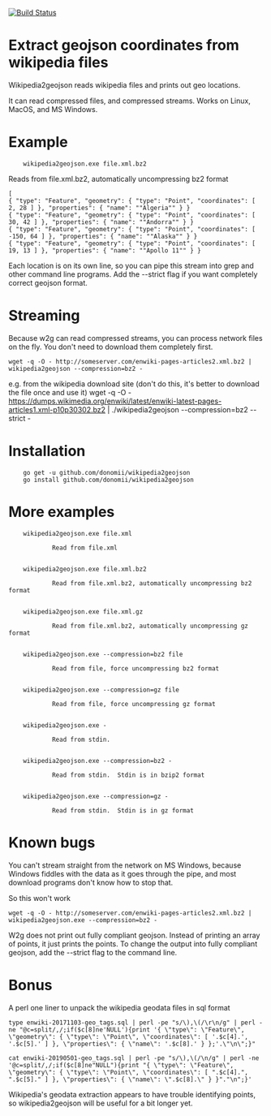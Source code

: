 [![Build Status](https://travis-ci.org/donomii/wikipedia2geojson.svg?branch=master)](https://travis-ci.org/donomii/wikipedia2geojson)

# Extract geojson coordinates from wikipedia files

Wikipedia2geojson reads wikipedia files and prints out geo locations.  

It can read compressed files, and compressed streams.  Works on Linux, MacOS, and MS Windows.

# Example

        wikipedia2geojson.exe file.xml.bz2

Reads from file.xml.bz2, automatically uncompressing bz2 format

    [
    { "type": "Feature", "geometry": { "type": "Point", "coordinates": [ 2, 28 ] }, "properties": { "name": ""Algeria"" } }
    { "type": "Feature", "geometry": { "type": "Point", "coordinates": [ 30, 42 ] }, "properties": { "name": ""Andorra"" } }
    { "type": "Feature", "geometry": { "type": "Point", "coordinates": [ -150, 64 ] }, "properties": { "name": ""Alaska"" } }
    { "type": "Feature", "geometry": { "type": "Point", "coordinates": [ 19, 13 ] }, "properties": { "name": ""Apollo 11"" } }
    
Each location is on its own line, so you can pipe this stream into grep and other command line programs.  Add the --strict flag if you want completely correct geojson format.

# Streaming

Because w2g can read compressed streams, you can process network files on the fly.  You don't need to download them completely first.

    wget -q -O - http://someserver.com/enwiki-pages-articles2.xml.bz2 | wikipedia2geojson --compression=bz2 -
	
e.g. from the wikipedia download site (don't do this, it's better to download the file once and use it)
		wget -q -O - https://dumps.wikimedia.org/enwiki/latest/enwiki-latest-pages-articles1.xml-p10p30302.bz2 | ./wikipedia2geojson --compression=bz2 --strict -

# Installation

        go get -u github.com/donomii/wikipedia2geojson
		go install github.com/donomii/wikipedia2geojson
      
# More examples


        wikipedia2geojson.exe file.xml

                Read from file.xml


        wikipedia2geojson.exe file.xml.bz2

                Read from file.xml.bz2, automatically uncompressing bz2 format


        wikipedia2geojson.exe file.xml.gz

                Read from file.xml.bz2, automatically uncompressing gz format


        wikipedia2geojson.exe --compression=bz2 file

                Read from file, force uncompressing bz2 format


        wikipedia2geojson.exe --compression=gz file

                Read from file, force uncompressing gz format


        wikipedia2geojson.exe -

                Read from stdin.


        wikipedia2geojson.exe --compression=bz2 -

                Read from stdin.  Stdin is in bzip2 format


        wikipedia2geojson.exe --compression=gz -

                Read from stdin.  Stdin is in gz format

# Known bugs

You can't stream straight from the network on MS Windows, because Windows fiddles with the data as it goes through the pipe, and most download programs don't know how to stop that.

So this won't work

    wget -q -O - http://someserver.com/enwiki-pages-articles2.xml.bz2 | wikipedia2geojson.exe --compression=bz2 -



W2g does not print out fully compliant geojson.  Instead of printing an array of points, it just prints the points. To change the output into fully compliant geojson, add the --strict flag to the command line.

# Bonus

A perl one liner to unpack the wikipedia geodata files in sql format

    type enwiki-20171103-geo_tags.sql | perl -pe "s/\),\(/\r\n/g" | perl -ne "@c=split/,/;if($c[8]ne'NULL'){print '{ \"type\": \"Feature\", \"geometry\": { \"type\": \"Point\", \"coordinates\": [ '.$c[4].', '.$c[5].' ] }, \"properties\": { \"name\": '.$c[8].' } };'.\"\n\";}"

    cat enwiki-20190501-geo_tags.sql | perl -pe "s/\),\(/\n/g" | perl -ne '@c=split/,/;if($c[8]ne"NULL"){print "{ \"type\": \"Feature\", \"geometry\": { \"type\": \"Point\", \"coordinates\": [ ".$c[4].", ".$c[5]." ] }, \"properties\": { \"name\": \".$c[8].\" } }"."\n";}'

Wikipedia's geodata extraction appears to have trouble identifying points, so wikipedia2geojson will be useful for a bit longer yet.

